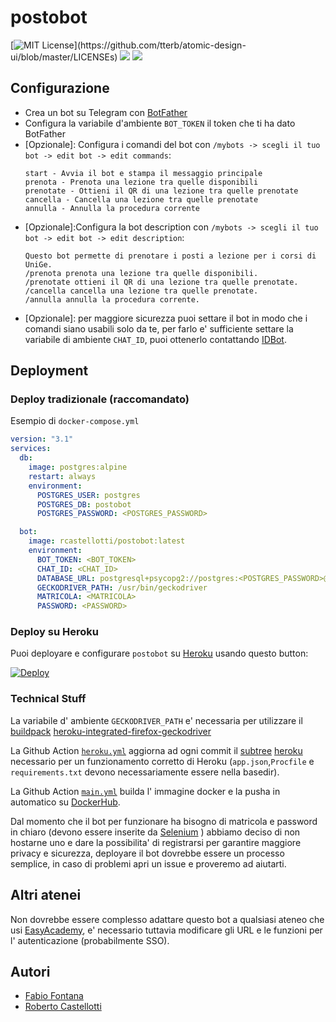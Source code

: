 # postobot
<span>

[![MIT License](https://img.shields.io/apm/l/atomic-design-ui.svg?)](https://github.com/tterb/atomic-design-ui/blob/master/LICENSEs)  ![](https://github.com/rcastellotti/postobot/actions/workflows/main.yml/badge.svg) ![](https://img.shields.io/docker/pulls/rcastellotti/postobot.svg)

</span>

## Configurazione
+ Crea un bot su Telegram con [BotFather](https://t.me/botfather)
+ Configura la variabile d'ambiente `BOT_TOKEN` il token che ti ha dato BotFather
+ \[Opzionale\]: Configura i comandi del bot con `/mybots -> scegli il tuo bot -> edit bot -> edit commands`:
  ```
  start - Avvia il bot e stampa il messaggio principale
  prenota - Prenota una lezione tra quelle disponibili
  prenotate - Ottieni il QR di una lezione tra quelle prenotate
  cancella - Cancella una lezione tra quelle prenotate
  annulla - Annulla la procedura corrente
  ```
+ \[Opzionale\]:Configura la bot description con `/mybots -> scegli il tuo bot -> edit bot -> edit description`:
  ```
  Questo bot permette di prenotare i posti a lezione per i corsi di UniGe.
  /prenota prenota una lezione tra quelle disponibili.
  /prenotate ottieni il QR di una lezione tra quelle prenotate.
  /cancella cancella una lezione tra quelle prenotate.
  /annulla annulla la procedura corrente.
  ```
+ \[Opzionale\]: per maggiore sicurezza puoi settare il bot in modo che i comandi siano usabili solo da te, per farlo e' sufficiente settare la variabile di ambiente `CHAT_ID`, puoi ottenerlo contattando [IDBot](http://t.me/myidbot).

## Deployment

### Deploy tradizionale (raccomandato)

Esempio di  `docker-compose.yml`
```yml
version: "3.1"
services:
  db:
    image: postgres:alpine
    restart: always
    environment:
      POSTGRES_USER: postgres
      POSTGRES_DB: postobot
      POSTGRES_PASSWORD: <POSTGRES_PASSWORD>

  bot:
    image: rcastellotti/postobot:latest
    environment:
      BOT_TOKEN: <BOT_TOKEN>
      CHAT_ID: <CHAT_ID>
      DATABASE_URL: postgresql+psycopg2://postgres:<POSTGRES_PASSWORD>@db/postobot
      GECKODRIVER_PATH: /usr/bin/geckodriver
      MATRICOLA: <MATRICOLA>
      PASSWORD: <PASSWORD>
```

### Deploy su Heroku

Puoi deployare e configurare `postobot` su [Heroku](https://heroku.com) usando questo button:

[![Deploy](https://www.herokucdn.com/deploy/button.svg)](https://heroku.com/deploy?template=https://github.com/rcastellotti/postobot/tree/heroku)

### Technical Stuff

La variabile d' ambiente `GECKODRIVER_PATH` e' necessaria per utilizzare il [buildpack](https://devcenter.heroku.com/articles/buildpacks) [heroku-integrated-firefox-geckodriver](https://elements.heroku.com/buildpacks/pyronlaboratory/heroku-integrated-firefox-geckodriver)

La Github Action [`heroku.yml`](https://github.com/rcastellotti/postobot/blob/main/.github/workflows/heroku.yml) aggiorna ad ogni commit il [subtree](https://www.atlassian.com/git/tutorials/git-subtree) [heroku](https://github.com/rcastellotti/postobot/tree/heroku) necessario per un funzionamento corretto di Heroku (`app.json`,`Procfile` e `requirements.txt` devono necessariamente essere nella basedir).

La Github Action [`main.yml`](https://github.com/rcastellotti/postobot/blob/main/.github/workflows/main.yml) builda l' immagine docker e la pusha in automatico su [DockerHub](https://hub.docker.com/rcastellotti/postobot).

Dal momento che il bot per funzionare ha bisogno di matricola e password in chiaro (devono essere inserite da [Selenium](https://selenium.dev) ) abbiamo deciso di non hostarne uno e dare la possibilita' di registrarsi per garantire maggiore privacy e sicurezza, deployare il bot dovrebbe essere un processo semplice, in caso di problemi  apri un issue e proveremo ad aiutarti.


## Altri atenei

Non dovrebbe essere complesso adattare questo bot a qualsiasi ateneo che usi [EasyAcademy](https://www.zucchetti.it/website/cms/prodotto/2969-gestione-appelli-desame-e-orari-lezioni-universita.html), e' necessario tuttavia modificare gli URL e le funzioni per l' autenticazione (probabilmente SSO).



## Autori

- [Fabio Fontana](https://fabifont.github.io)
- [Roberto Castellotti](https://rcastellotti.dev)
